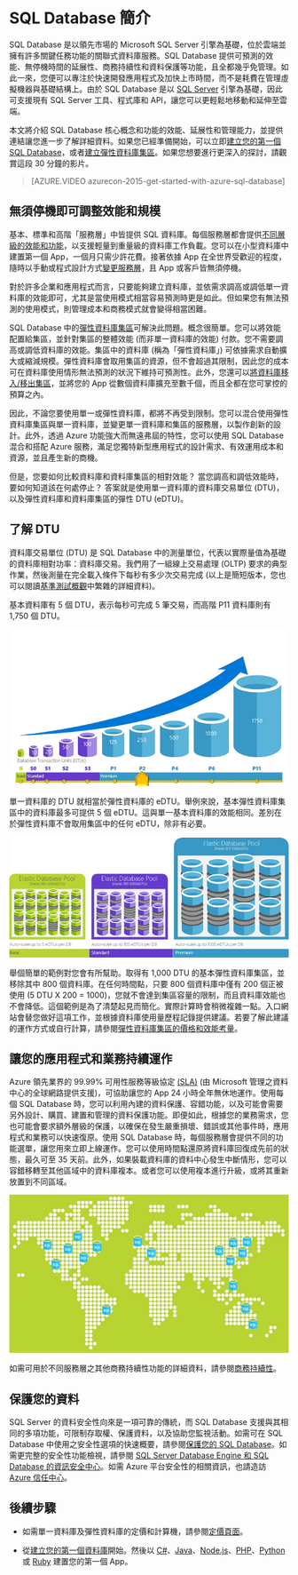 <properties
   pageTitle="什麼是 SQL Database | Microsoft Azure"
   description="探索 Azure SQL Database、Microsoft 的關聯式資料庫管理系統 (RDBMS) 與 PaaS 解決方案在雲端中的技術詳細資料和功能。"
   services="sql-database"
   documentationCenter=""
   authors="shontnew"
   manager="jeffreyg"
   editor="monicar"/>

<tags
   ms.service="sql-database"
   ms.devlang="na"
   ms.topic="article"
   ms.tgt_pltfrm="na"
   ms.workload="data-management"
   ms.date="09/30/2015"
   ms.author="shkurhek"/>

# SQL Database 簡介

SQL Database 是以領先市場的 Microsoft SQL Server 引擎為基礎，位於雲端並擁有許多關鍵任務功能的關聯式資料庫服務。SQL Database 提供可預測的效能、無停機時間的延展性、商務持續性和資料保護等功能，且全都幾乎免管理。如此一來，您便可以專注於快速開發應用程式及加快上市時間，而不是耗費在管理虛擬機器與基礎結構上。由於 SQL Database 是以 [SQL Server](https://msdn.microsoft.com/library/bb545450.aspx) 引擎為基礎，因此可支援現有 SQL Server 工具、程式庫和 API，讓您可以更輕鬆地移動和延伸至雲端。

本文將介紹 SQL Database 核心概念和功能的效能、延展性和管理能力，並提供連結讓您進一步了解詳細資料。如果您已經準備開始，可以立即[建立您的第一個 SQL Database](sql-database-get-started.md)，或者[建立彈性資料庫集區](sql-database-elastic-pool-portal.md)。如果您想要進行更深入的探討，請觀賞這段 30 分鐘的影片。


> [AZURE.VIDEO azurecon-2015-get-started-with-azure-sql-database]


## 無須停機即可調整效能和規模
基本、標準和高階「服務層」中皆提供 SQL 資料庫。每個服務層都會提供[不同層級的效能和功能](sql-database-service-tiers.md)，以支援輕量到重量級的資料庫工作負載。您可以在小型資料庫中建置第一個 App，一個月只需少許花費。接著依據 App 在全世界受歡迎的程度，隨時以手動或程式設計方式[變更服務層](sql-database-scale-up.md)，且 App 或客戶皆無須停機。

對於許多企業和應用程式而言，只要能夠建立資料庫，並依需求調高或調低單一資料庫的效能即可，尤其是當使用模式相當容易預測時更是如此。但如果您有無法預測的使用模式，則管理成本和商務模式就會變得相當困難。

SQL Database 中的[彈性資料庫集區](sql-database-elastic-pool.md)可解決此問題。概念很簡單。您可以將效能配置給集區，並針對集區的整體效能 (而非單一資料庫的效能) 付款。您不需要調高或調低資料庫的效能。集區中的資料庫 (稱為「彈性資料庫」) 可依據需求自動擴大或縮減規模。彈性資料庫會取用集區的資源，但不會超過其限制，因此您的成本可在資料庫使用情形無法預測的狀況下維持可預測性。此外，您還可以[將資料庫移入/移出集區](sql-database-elastic-pool-portal.md)，並將您的 App 從數個資料庫擴充至數千個，而且全都在您可掌控的預算之內。

因此，不論您要使用單一或彈性資料庫，都將不再受到限制。您可以混合使用彈性資料庫集區與單一資料庫，並變更單一資料庫和集區的服務層，以製作創新的設計。此外，透過 Azure 功能強大而無遠弗屆的特性，您可以使用 SQL Database 混合和搭配 Azure 服務，滿足您獨特新型應用程式的設計需求、有效運用成本和資源，並且產生新的商機。

但是，您要如何比較資料庫和資料庫集區的相對效能？ 當您調高和調低效能時，要如何知道該在何處停止？ 答案就是使用單一資料庫的資料庫交易單位 (DTU)，以及彈性資料庫和資料庫集區的彈性 DTU (eDTU)。

## 了解 DTU

資料庫交易單位 (DTU) 是 SQL Database 中的測量單位，代表以實際量值為基礎的資料庫相對功率：資料庫交易。我們用了一組線上交易處理 (OLTP) 要求的典型作業，然後測量在完全載入條件下每秒有多少次交易完成 (以上是簡短版本，您也可以閱讀[基準測試概觀](https://msdn.microsoft.com/library/azure/dn741327.aspx)中繁雜的詳細資料)。

基本資料庫有 5 個 DTU，表示每秒可完成 5 筆交易，而高階 P11 資料庫則有 1,750 個 DTU。

![單一資料庫 DTU](./media/sql-database-technical-overview/single_db_dtus.png)

單一資料庫的 DTU 就相當於彈性資料庫的 eDTU。舉例來說，基本彈性資料庫集區中的資料庫最多可提供 5 個 eDTU。這與單一基本資料庫的效能相同。差別在於彈性資料庫不會取用集區中的任何 eDTU，除非有必要。

![彈性集區和 eDTU](./media/sql-database-technical-overview/sqldb_elastic_pools.png)

舉個簡單的範例對您會有所幫助。取得有 1,000 DTU 的基本彈性資料庫集區，並移除其中 800 個資料庫。在任何時間點，只要 800 個資料庫中僅有 200 個正被使用 (5 DTU X 200 = 1000)，您就不會達到集區容量的限制，而且資料庫效能也不會降低。這個範例是為了清楚起見而簡化。實際計算時會稍微複雜一點。入口網站會替您做好這項工作，並根據資料庫使用量歷程記錄提供建議。若要了解此建議的運作方式或自行計算，請參閱[彈性資料庫集區的價格和效能考量](sql-database-elastic-pool-guidance.md)。

## 讓您的應用程式和業務持續運作

Azure 領先業界的 99.99% 可用性服務等級協定 [(SLA)](http://azure.microsoft.com/support/legal/sla/) (由 Microsoft 管理之資料中心的全球網路提供支援)，可協助讓您的 App 24 小時全年無休地運作。使用每個 SQL Database 時，您可以利用內建的資料保護、容錯功能，以及可能會需要另外設計、購買、建置和管理的資料保護功能。即便如此，根據您的業務需求，您也可能會要求額外層級的保護，以確保在發生嚴重損壞、錯誤或其他事件時，應用程式和業務可以快速復原。使用 SQL Database 時，每個服務層會提供不同的功能選單，讓您用來立即上線運作。您可以使用時間點還原將資料庫回復成先前的狀態，最久可至 35 天前。此外，如果裝載資料庫的資料中心發生中斷情形，您可以容錯移轉至其他區域中的資料庫複本。或者您可以使用複本進行升級，或將其重新放置到不同區域。

![SQL Database 異地複寫](./media/sql-database-technical-overview/azure_sqldb_map.png)


如需可用於不同服務層之其他商務持續性功能的詳細資料，請參閱[商務持續性](sql-database-business-continuity.md)。

## 保護您的資料
SQL Server 的資料安全性向來是一項可靠的傳統，而 SQL Database 支援與其相同的多項功能，可限制存取權、保護資料，以及協助您監視活動。如需可在 SQL Database 中使用之安全性選項的快速概要，請參閱[保護您的 SQL Database](sql-database-security.md)。如需更完整的安全性功能檢視，請參閱 [SQL Server Database Engine 和 SQL Database 的資訊安全中心](https://msdn.microsoft.com/library/bb510589)。如需 Azure 平台安全性的相關資訊，也請造訪 [Azure 信任中心](http://azure.microsoft.com/support/trust-center/security/)。

## 後續步驟

- 如需單一資料庫及彈性資料庫的定價和計算機，請參閱[定價頁面](http://azure.microsoft.com/pricing/details/sql-database/)。

- 從[建立您的第一個資料庫](sql-database-get-started.md)開始。然後以 [C#](sql-database-connect-query.md)、[Java](sql-database-develop-java-simple-windows.md)、[Node.js](sql-database-develop-nodejs-simple-windows.md)、[PHP](sql-database-develop-php-retry-windows.md)、[Python](sql-database-develop-python-simple-windows.md) 或 [Ruby](sql-database-develop-ruby-simple-linux) 建置您的第一個 App。

<!---HONumber=Oct15_HO2-->